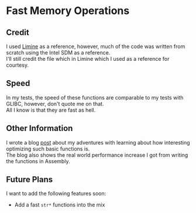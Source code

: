 # Fast Memory Operations
## Credit
I used [Limine](https://github.com/limine-bootloader/limine/blob/trunk/common/lib/mem.asm_x86_64) as a reference, however, much of the code was written from scratch using the Intel SDM as a reference.  
I'll still credit the file which in Limine which I used as a reference for courtesy.
## Speed
In my tests, the speed of these functions are comparable to my tests with GLIBC, however, don't quote me on that.  
All I know is that they are fast as hell.  
## Other Information
I wrote a blog [post](https://xyve7.github.io/posts/optimizing-the-mem-functions-in-c/) about my adventures with learning about how interesting optimizing such basic functions is.  
The blog also shows the real world performance increase I got from writing the functions in Assembly.  
## Future Plans
I want to add the following features soon:
* Add a fast `str*` functions into the mix
